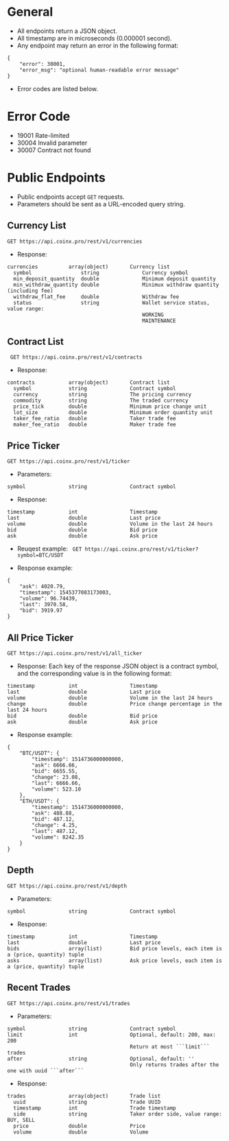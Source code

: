 General
=======
- All endpoints return a JSON object.
- All timestamp are in microseconds (0.000001 second).
- Any endpoint may return an error in the following format:
```
{
    "error": 30001,
    "error_msg": "optional human-readable error message"
}
```
- Error codes are listed below.

Error Code
==========
- 19001   Rate-limited
- 30004   Invalid parameter
- 30007   Contract not found


Public Endpoints
================
- Public endpoints accept `GET` requests.
- Parameters should be sent as a URL-encoded query string.


Currency List
-------------
```GET https://api.coinx.pro/rest/v1/currencies```

- Response:
```
currencies          array(object)       Currency list
  symbol                string              Currency symbol
  min_deposit_quantity  double              Minimum deposit quantity
  min_withdraw_quantity double              Minimux withdraw quantity (including fee)
  withdraw_flat_fee     double              Withdraw fee
  status                string              Wallet service status, value range:
                                            WORKING
                                            MAINTENANCE
```


Contract List
-------------
``` GET https://api.coinx.pro/rest/v1/contracts```

- Response:
```
contracts           array(object)       Contract list
  symbol            string              Contract symbol
  currency          string              The pricing currency
  commodity         string              The traded currency
  price_tick        double              Minimum price change unit
  lot_size          double              Minimum order quantity unit
  taker_fee_ratio   double              Taker trade fee
  maker_fee_ratio   double              Maker trade fee
```


Price Ticker
------------
```GET https://api.coinx.pro/rest/v1/ticker```

- Parameters:
```
symbol              string              Contract symbol
```

- Response:
```
timestamp           int                 Timestamp
last                double              Last price
volume              double              Volume in the last 24 hours
bid                 double              Bid price
ask                 double              Ask price
```

- Reuqest example:
``` GET https://api.coinx.pro/rest/v1/ticker?symbol=BTC/USDT```

- Response example:
```
{
    "ask": 4020.79,
    "timestamp": 1545377083173003,
    "volume": 96.74439,
    "last": 3970.58,
    "bid": 3919.97
}
```


All Price Ticker
----------------
```GET https://api.coinx.pro/rest/v1/all_ticker```

- Response:
Each key of the response JSON object is a contract symbol, and the
corresponding value is in the following format:
```
timestamp           int                 Timestamp
last                double              Last price
volume              double              Volume in the last 24 hours
change              double              Price change percentage in the last 24 hours
bid                 double              Bid price
ask                 double              Ask price
```

- Response example:
```
{
    "BTC/USDT": {
        "timestamp": 1514736000000000,
        "ask": 6666.66,
        "bid": 6655.55,
        "change": 23.08,
        "last": 6666.66,
        "volume": 523.10
    },
    "ETH/USDT": {
        "timestamp": 1514736000000000,
        "ask": 488.88,
        "bid": 487.12,
        "change": 4.25,
        "last": 487.12,
        "volume": 8242.35
    }
}
```


Depth
-----
```GET https://api.coinx.pro/rest/v1/depth```

- Parameters:
```
symbol              string              Contract symbol
```

- Response:
```
timestamp           int                 Timestamp
last                double              Last price
bids                array(list)         Bid price levels, each item is a (price, quantity) tuple
asks                array(list)         Ask price levels, each item is a (price, quantity) tuple
```


Recent Trades
-------------
```GET https://api.coinx.pro/rest/v1/trades```

- Parameters:
```
symbol              string              Contract symbol
limit               int                 Optional, default: 200, max: 200
                                        Return at most ```limit``` trades
after               string              Optional, default: ''
                                        Only returns trades after the one with uuid ```after```
```

- Response:
```
trades              array(object)       Trade list
  uuid              string              Trade UUID
  timestamp         int                 Trade timestamp
  side              string              Taker order side, value range: BUY, SELL
  price             double              Price
  volume            double              Volume
```
